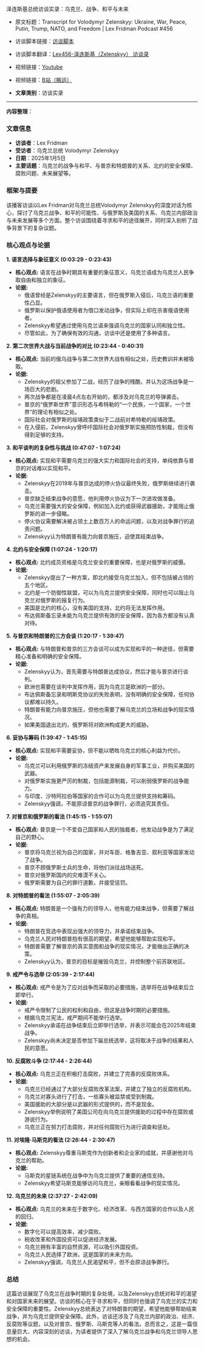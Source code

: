 泽连斯基总统访谈实录：乌克兰、战争、和平与未来

- 原文标题：Transcript for Volodymyr Zelenskyy: Ukraine, War, Peace, Putin, Trump, NATO, and Freedom | Lex Fridman Podcast #456
- 访谈脚本链接：[访谈脚本](https://lexfridman.com/volodymyr-zelenskyy-transcript/)
- 访谈脚本翻译：[Lex456-泽连斯基（Zelenskyy） 访谈录](../../Rosseta/LexFridman/Lex456-泽连斯基（Zelenskyy）%20访谈录.md)
- 视频链接：[Youtube](https://www.youtube.com/watch?v=u321m25rKXc)
- 视频链接：[B站（搬运）]( https://www.bilibili.com/video/BV1hqrGYhEWq/?share_source=copy_web&vd_source=09ede3656dc5d3a6fc3cd69d40dfd639)

- **文章类别**：访谈实录

---
**内容整理**：

### 文章信息
- **访谈者**：Lex Fridman
- **受访者**：乌克兰总统 Volodymyr Zelenskyy
- **日期**：2025年1月5日
- **主要话题**：乌克兰的战争与和平、与普京和特朗普的关系、北约的安全保障、腐败问题、未来展望等。

### 框架与提要

该播客访谈以Lex Fridman对乌克兰总统Volodymyr Zelenskyy的深度对话为核心，探讨了乌克兰战争、和平的可能性、与俄罗斯及美国的关系、乌克兰内部政治与未来发展等多个方面。整个访谈围绕着寻求和平的途径展开，同时深入剖析了战争背景下的复杂议题。

### 核心观点与论据

**1. 语言选择与象征意义 (0:03:29 - 0:23:43)**

*   **核心观点:**  语言在战争时期具有重要的象征意义，乌克兰语成为乌克兰人民争取自由和独立的象征。
*   **论据:**
    *   俄语曾经是Zelenskyy的主要语言，但在俄罗斯入侵后，乌克兰语的重要性凸显。
    *   俄罗斯以保护俄语使用者为借口发动战争，但实际上却在杀害俄语使用者。
    *   Zelenskyy希望通过使用乌克兰语来强调乌克兰的国家认同和独立性。
    *   尽管如此，为了确保有效的沟通，访谈中还是使用了多种语言。

**2. 第二次世界大战与当前战争的对比 (0:23:44 - 0:40:31)**

*   **核心观点:**  当前的俄乌战争与第二次世界大战有相似之处，历史教训并未被吸取。
*   **论据:**
    *   Zelenskyy的祖父参加了二战，经历了战争的残酷，并认为这场战争是一场巨大的悲剧。
    *   两次战争都是在凌晨4点左右开始的，都涉及对乌克兰的导弹袭击。
    *   普京的“俄罗斯世界”意识形态与希特勒的“一个民族，一个国家，一个世界”的理论有相似之处。
    *   国际社会对俄罗斯的绥靖政策类似于二战前对希特勒的绥靖政策。
    *   在入侵前，Zelenskyy曾呼吁国际社会对俄罗斯实施预防性制裁，但没有得到足够的支持。

**3. 和平谈判的复杂性与挑战 (0:47:07 - 1:07:24)**

*   **核心观点:**  实现和平需要乌克兰的强大实力和国际社会的支持，单纯依靠与普京的对话难以实现和平。
*   **论据:**
    *   Zelenskyy在2019年与普京达成的停火协议最终失败，俄罗斯继续进行袭击。
    *   普京缺乏结束战争的意愿，他利用停火协议为下一次进攻做准备。
    *   乌克兰需要强大的安全保障，例如加入北约或获得武器援助，才能阻止俄罗斯的进一步侵略。
    *   停火协议需要解决被占领土上数百万人的命运问题，以及对战争罪行的追责问题。
    *   Zelenskyy认为特朗普有能力向普京施压，迫使其结束战争。

**4. 北约与安全保障 (1:07:24 - 1:20:17)**

*   **核心观点:**  北约成员资格是乌克兰安全的重要保障，也是对俄罗斯的威慑。
*   **论据:**
    *   Zelenskyy提出了一种方案，即北约接受乌克兰加入，但不包括被占领的五个地区。
    *   北约是一个防御性联盟，可以为乌克兰提供安全保障，同时也可以阻止乌克兰对俄罗斯的报复行为。
    *   美国是北约的核心，没有美国的支持，北约将无法发挥作用。
    *   布达佩斯备忘录未能为乌克兰提供有效的安全保障，因为各方都没有认真对待。

**5. 与普京和特朗普的三方会谈 (1:20:17 - 1:39:47)**

*   **核心观点:**  与特朗普和普京的三方会谈可以成为实现和平的一种途径，但需要精心准备和明确的安全保障。
*   **论据:**
    *   Zelenskyy认为，首先需要与特朗普达成协议，然后才能与普京进行谈判。
    *   欧洲也需要在谈判中发挥作用，因为乌克兰是欧洲的一部分。
    *   布达佩斯备忘录和明斯克协议的失败表明，没有明确的安全保障，任何协议都难以持久。
    *   特朗普有能力向普京施压，但他也需要了解乌克兰的立场和战争的现实情况。
    *   如果美国退出北约，俄罗斯将对欧洲构成更大的威胁。

**6. 妥协与筹码 (1:39:47 - 1:45:15)**

*   **核心观点:**  实现和平需要妥协，但不能以牺牲乌克兰的核心利益为代价。
*   **论据:**
    *   乌克兰可以利用俄罗斯的冻结资产来发展自身的军事工业，并购买美国的武器。
    *   对俄罗斯实施更严厉的制裁，包括能源制裁，可以削弱俄罗斯的战争能力。
    *   与印度、沙特阿拉伯等国家的合作可以为乌克兰提供支持和筹码。
    *   Zelenskyy强调，不能原谅普京的战争罪行，必须追究其责任。

**7. 对普京和俄罗斯的看法 (1:45:15 - 1:55:07)**

*   **核心观点:**  普京是一个不爱自己国家和人民的独裁者，他发动战争是为了满足自己的野心。
*   **论据:**
    *   普京将乌克兰视为自己的国家，并对车臣、格鲁吉亚、叙利亚等国家发动了战争。
    *   普京不顾俄罗斯士兵的生命，将他们派往战场送死。
    *   普京对俄罗斯国内的灾难漠不关心。
    *   俄罗斯需要为自己的罪行道歉，并接受惩罚。

**8. 对特朗普的看法 (1:55:07 - 2:05:39)**

*   **核心观点:**  特朗普是一个强有力的领导人，他有能力结束战争，但需要了解战争的真相。
*   **论据:**
    *   特朗普在竞选中表现出强大的领导力，并承诺结束战争。
    *   乌克兰人民对特朗普抱有很高的期望，希望他能够帮助实现和平。
    *   特朗普需要了解普京的真实意图和战争的现实情况，才能做出正确的决策。
    *   Zelenskyy认为，普京的目标是摧毁乌克兰，并控制整个前苏联地区。

**9. 戒严令与选举 (2:05:39 - 2:17:44)**

*   **核心观点:**  戒严令是为了应对战争而采取的必要措施，选举将在战争结束后立即举行。
*   **论据:**
    *   戒严令限制了公民的权利和自由，但这是战争时期的必要措施。
    *   根据乌克兰宪法，戒严期间不能举行选举。
    *   Zelenskyy承诺在战争结束后立即举行选举，并表示可能会在2025年结束战争。
    *   Zelenskyy尚未决定是否参加下届总统选举，这将取决于战争的结果和人民的意愿。

**10. 反腐败斗争 (2:17:44 - 2:26:44)**

*   **核心观点:**  乌克兰正在积极打击腐败，并建立了完善的反腐败体系。
*   **论据:**
    *   乌克兰已经通过了大部分反腐败改革法案，并建立了独立的反腐败机构。
    *   乌克兰对寡头进行了打击，一些寡头被监禁或受到制裁。
    *   美国援助的大部分是以武器的形式提供的，而不是现金。
    *   Zelenskyy举例说明了美国公司在向乌克兰提供援助的过程中存在腐败或游说行为。
    *   乌克兰正在努力打击腐败，并对任何腐败行为进行调查和惩处。

**11. 对埃隆·马斯克的看法 (2:26:44 - 2:30:47)**

*   **核心观点:**  Zelenskyy尊重马斯克作为创新者和企业家的成就，并感谢他对乌克兰的帮助。
*   **论据:**
    *   马斯克的星链系统在战争中为乌克兰提供了重要的通信支持。
    *   Zelenskyy希望马斯克能够访问乌克兰，亲眼看看战争的现实情况。

**12. 乌克兰的未来 (2:37:27 - 2:42:09)**

*   **核心观点:**  乌克兰的未来在于数字化、经济改革、与西方国家的合作以及人民的回归。
*   **论据:**
    *   数字化可以提高效率，减少腐败。
    *   税收改革和外国投资可以促进经济发展。
    *   乌克兰拥有丰富的自然资源，可以吸引外国投资。
    *   乌克兰人民选择了欧洲，这是国家的未来方向。
    *   Zelenskyy强调，乌克兰人民渴望和平，但不会原谅战争罪行。

### 总结

这篇访谈展现了乌克兰在战争时期的复杂处境，以及Zelenskyy总统对和平的渴望和对国家未来的展望。访谈的核心在于寻求和平，但同时也强调了乌克兰的实力和安全保障的重要性。Zelenskyy总统表达了对特朗普的期望，希望他能够帮助结束战争，并为乌克兰提供安全保障。此外，访谈还涉及了乌克兰内部的政治、经济、反腐败等议题，以及对普京、俄罗斯、马斯克等人的看法。总而言之，这是一篇信息量巨大、内容深刻的访谈，为读者提供了深入了解乌克兰战争和乌克兰领导人思想的机会。


